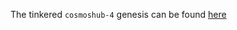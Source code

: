 The tinkered `cosmoshub-4` genesis can be found [here](https://files.polypore.xyz/genesis/mainnet-genesis-tinkered/)
